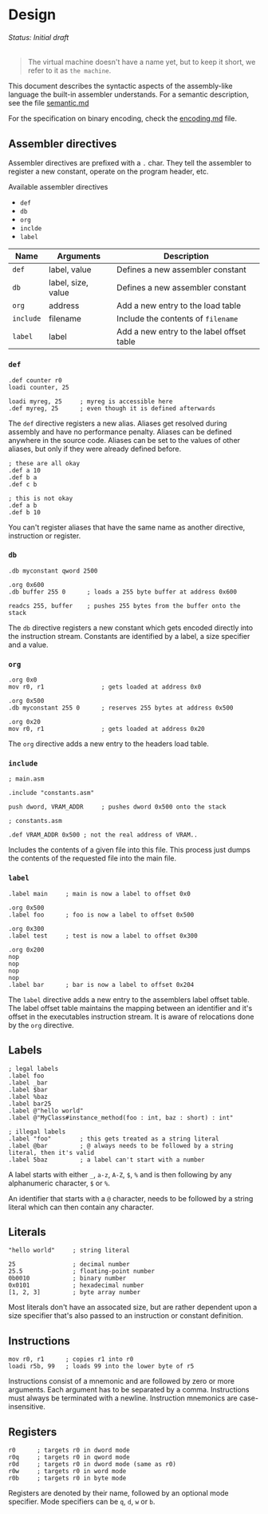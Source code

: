 # Design
###### Status: Initial draft

> The virtual machine doesn't have a name yet, but to keep it short,
we refer to it as `the machine`.

This document describes the syntactic aspects of the assembly-like language
the built-in assembler understands. For a semantic description,
see the file [semantic.md](./semantic.md)

For the specification on binary encoding, check the [encoding.md](./encoding.md) file.

## Assembler directives

Assembler directives are prefixed with a `.` char. They tell the assembler to
register a new constant, operate on the program header, etc.

Available assembler directives

- `def`
- `db`
- `org`
- `inclde`
- `label`

| Name      | Arguments          | Description                               |
|-----------|--------------------|-------------------------------------------|
| `def`     | label, value       | Defines a new assembler constant          |
| `db`      | label, size, value | Defines a new assembler constant          |
| `org`     | address            | Add a new entry to the load table         |
| `include` | filename           | Include the contents of `filename`        |
| `label`   | label              | Add a new entry to the label offset table |

### `def`

```assembly
.def counter r0
loadi counter, 25

loadi myreg, 25     ; myreg is accessible here
.def myreg, 25      ; even though it is defined afterwards
```

The `def` directive registers a new alias. Aliases get resolved during assembly
and have no performance penalty. Aliases can be defined anywhere in the source
code. Aliases can be set to the values of other aliases, but only if they were
already defined before.

```assembly
; these are all okay
.def a 10
.def b a
.def c b

; this is not okay
.def a b
.def b 10
```

You can't register aliases that have the same name as another directive, instruction
or register.

### `db`

```assembly
.db myconstant qword 2500

.org 0x600
.db buffer 255 0      ; loads a 255 byte buffer at address 0x600

readcs 255, buffer    ; pushes 255 bytes from the buffer onto the stack
```

The `db` directive registers a new constant which gets encoded directly into the
instruction stream. Constants are identified by a label, a size specifier and a value.

### `org`

```assembly
.org 0x0
mov r0, r1                ; gets loaded at address 0x0

.org 0x500
.db myconstant 255 0      ; reserves 255 bytes at address 0x500

.org 0x20
mov r0, r1                ; gets loaded at address 0x20
```

The `org` directive adds a new entry to the headers load table.

### `include`

```assembly
; main.asm

.include "constants.asm"

push dword, VRAM_ADDR     ; pushes dword 0x500 onto the stack
```

```assembly
; constants.asm

.def VRAM_ADDR 0x500 ; not the real address of VRAM..
```

Includes the contents of a given file into this file. This process just dumps
the contents of the requested file into the main file.

### `label`

```assembly
.label main     ; main is now a label to offset 0x0

.org 0x500
.label foo      ; foo is now a label to offset 0x500

.org 0x300
.label test     ; test is now a label to offset 0x300

.org 0x200
nop
nop
nop
nop
.label bar      ; bar is now a label to offset 0x204
```

The `label` directive adds a new entry to the assemblers label offset table.
The label offset table maintains the mapping between an identifier and it's offset
in the executables instruction stream. It is aware of relocations done by the `org`
directive.

## Labels

```assembly
; legal labels
.label foo
.label _bar
.label $bar
.label %baz
.label bar25
.label @"hello world"
.label @"MyClass#instance_method(foo : int, baz : short) : int"

; illegal labels
.label "foo"        ; this gets treated as a string literal
.label @bar         ; @ always needs to be followed by a string literal, then it's valid
.label 5baz         ; a label can't start with a number
```

A label starts with either `_`, `a-z`, `A-Z`, `$`, `%` and is then following by any
alphanumeric character, `$` or `%`.

An identifier that starts with a `@` character, needs to be followed by a string literal
which can then contain any character.

## Literals

```assembly
"hello world"     ; string literal

25                ; decimal number
25.5              ; floating-point number
0b0010            ; binary number
0x0101            ; hexadecimal number
[1, 2, 3]         ; byte array number
```

Most literals don't have an assocated size, but are rather dependent upon a size specifier
that's also passed to an instruction or constant definition.

## Instructions

```assembly
mov r0, r1      ; copies r1 into r0
loadi r5b, 99   ; loads 99 into the lower byte of r5
```

Instructions consist of a mnemonic and are followed by zero or more arguments.
Each argument has to be separated by a comma. Instructions must always be terminated
with a newline. Instruction mnemonics are case-insensitive.

## Registers

```assembly
r0      ; targets r0 in dword mode
r0q     ; targets r0 in qword mode
r0d     ; targets r0 in dword mode (same as r0)
r0w     ; targets r0 in word mode
r0b     ; targets r0 in byte mode
```

Registers are denoted by their name, followed by an optional mode specifier.
Mode specifiers can be `q`, `d`, `w` or `b`.

